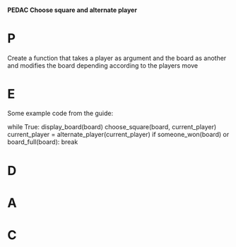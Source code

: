 #### PEDAC Choose square and alternate player

# P
Create a function that takes a player as argument and the board as another and 
modifies the board depending according to the players move

# E
Some example code from the guide:

while True:
    display_board(board)
    choose_square(board, current_player)
    current_player = alternate_player(current_player)
    if someone_won(board) or board_full(board):
        break

# D

# A

# C